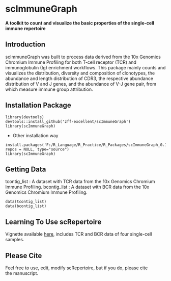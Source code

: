 # scImmuneGraph
**A toolkit to count and visualize the basic properties of the single-cell immune repertoire**

## Introduction
scImmuneGraph was built to process data derived from the 10x Genomics Chromium Immune Profiling for both T-cell receptor (TCR) and immunoglobulin (Ig) enrichment workflows. This package mainly counts and visualizes the distribution, diversity and composition of clonotypes, the abundance and length distribution of CDR3, the respective abundance distribution of V and J genes, and the abundance of V-J gene pair, from which measure immune group attribution.

## Installation Package
```
library(devtools)
devtools::install_github('zff-excellent/scImmuneGraph')
library(scImmuneGraph)
```

* Other installation way 
```
install.packages('F:/R_Language/R_Practice/R_Packages/scImmuneGraph_0.1.0.tar.gz', repos = NULL, type="source")
library(scImmuneGraph)
```

## Getting Data
tcontig_list : A dataset with TCR data from the 10x Genomics Chromium Immune Profiling.
bcontig_list : A dataset with BCR data from the 10x Genomics Chromium Immune Profiling.
```
data(tcontig_list)
data(bcontig_list)
```

## Learning To Use scRepertoire
Vignette available [here](https://github.com/zff-excellent/scImmuneGraph/blob/master/vignettes/scImmuneGraph-tutorial.md), includes TCR and BCR data of four single-cell samples.

## Please Cite
Feel free to use, edit, modify scRepertoire, but if you do, please cite the manuscript.
